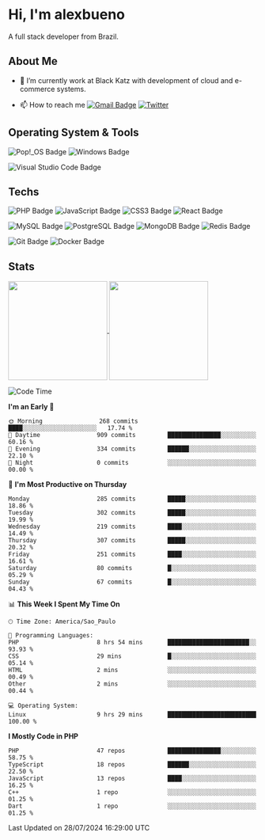 # Hi, I'm alexbueno

A full stack developer from Brazil.

## About Me

- 🌱 I’m currently work at Black Katz with development of cloud and e-commerce systems.

- 📫 How to reach me [![Gmail Badge](https://img.shields.io/badge/-gmail-c14438?style=for-the-badge&logo=Gmail&logoColor=ffffff)](mailto:alexsandrofbueno@gmail.com) [![Twitter](https://img.shields.io/badge/twitter-1DA1F2.svg?style=for-the-badge&logo=twitter&logoColor=ffffff)](https://twitter.com/Alex_Bueno_7)

## Operating System & Tools

![Pop!_OS Badge](https://img.shields.io/badge/Pop!__OS-48B9C7?logo=popos&logoColor=fff&style=flat)
![Windows Badge](https://img.shields.io/badge/Windows-0078D6?logo=windows&logoColor=fff&style=flat)

![Visual Studio Code Badge](https://img.shields.io/badge/Visual%20Studio%20Code-007ACC?logo=visualstudiocode&logoColor=fff&style=flat)

## Techs

![PHP Badge](https://img.shields.io/badge/PHP-777BB4?logo=php&logoColor=fff&style=flat)
![JavaScript Badge](https://img.shields.io/badge/JavaScript-F7DF1E?logo=javascript&logoColor=000&style=flat)
![CSS3 Badge](https://img.shields.io/badge/CSS3-1572B6?logo=css3&logoColor=fff&style=flat)
![React Badge](https://img.shields.io/badge/React-61DAFB?logo=react&logoColor=000&style=flat)

![MySQL Badge](https://img.shields.io/badge/MySQL-4479A1?logo=mysql&logoColor=fff&style=flat)
![PostgreSQL Badge](https://img.shields.io/badge/PostgreSQL-4169E1?logo=postgresql&logoColor=fff&style=flat)
![MongoDB Badge](https://img.shields.io/badge/MongoDB-47A248?logo=mongodb&logoColor=fff&style=flat)
![Redis Badge](https://img.shields.io/badge/Redis-DC382D?logo=redis&logoColor=fff&style=flat)

![Git Badge](https://img.shields.io/badge/Git-F05032?logo=git&logoColor=fff&style=flat)
![Docker Badge](https://img.shields.io/badge/Docker-2496ED?logo=docker&logoColor=fff&style=flat)


## Stats

<a href="https://github.com/anuraghazra/github-readme-stats">
  <img height=200 align="center" src="https://github-readme-stats.vercel.app/api?username=alexbueno7&theme=dark" />
</a>
<a href="https://github.com/anuraghazra/convoychat">
  <img height=200 align="center" src="https://github-readme-stats.vercel.app/api/top-langs?username=alexbueno7&layout=compact&langs_count=8&card_width=320&theme=dark" />
</a>

<!--START_SECTION:waka-->
![Code Time](http://img.shields.io/badge/Code%20Time-1%2C038%20hrs%2013%20mins-blue)

**I'm an Early 🐤** 

```text
🌞 Morning                268 commits         ████░░░░░░░░░░░░░░░░░░░░░   17.74 % 
🌆 Daytime                909 commits         ███████████████░░░░░░░░░░   60.16 % 
🌃 Evening                334 commits         ██████░░░░░░░░░░░░░░░░░░░   22.10 % 
🌙 Night                  0 commits           ░░░░░░░░░░░░░░░░░░░░░░░░░   00.00 % 
```
📅 **I'm Most Productive on Thursday** 

```text
Monday                   285 commits         █████░░░░░░░░░░░░░░░░░░░░   18.86 % 
Tuesday                  302 commits         █████░░░░░░░░░░░░░░░░░░░░   19.99 % 
Wednesday                219 commits         ████░░░░░░░░░░░░░░░░░░░░░   14.49 % 
Thursday                 307 commits         █████░░░░░░░░░░░░░░░░░░░░   20.32 % 
Friday                   251 commits         ████░░░░░░░░░░░░░░░░░░░░░   16.61 % 
Saturday                 80 commits          █░░░░░░░░░░░░░░░░░░░░░░░░   05.29 % 
Sunday                   67 commits          █░░░░░░░░░░░░░░░░░░░░░░░░   04.43 % 
```


📊 **This Week I Spent My Time On** 

```text
🕑︎ Time Zone: America/Sao_Paulo

💬 Programming Languages: 
PHP                      8 hrs 54 mins       ███████████████████████░░   93.93 % 
CSS                      29 mins             █░░░░░░░░░░░░░░░░░░░░░░░░   05.14 % 
HTML                     2 mins              ░░░░░░░░░░░░░░░░░░░░░░░░░   00.49 % 
Other                    2 mins              ░░░░░░░░░░░░░░░░░░░░░░░░░   00.44 % 

💻 Operating System: 
Linux                    9 hrs 29 mins       █████████████████████████   100.00 % 
```

**I Mostly Code in PHP** 

```text
PHP                      47 repos            ███████████████░░░░░░░░░░   58.75 % 
TypeScript               18 repos            ██████░░░░░░░░░░░░░░░░░░░   22.50 % 
JavaScript               13 repos            ████░░░░░░░░░░░░░░░░░░░░░   16.25 % 
C++                      1 repo              ░░░░░░░░░░░░░░░░░░░░░░░░░   01.25 % 
Dart                     1 repo              ░░░░░░░░░░░░░░░░░░░░░░░░░   01.25 % 
```




 Last Updated on 28/07/2024 16:29:00 UTC
<!--END_SECTION:waka-->
